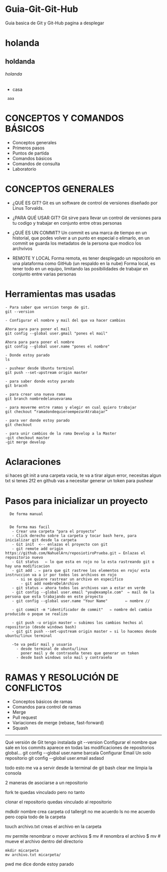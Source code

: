 # Guia-Git-Git-Hub
Guia basica de Git y Git-Hub
pagina a desplegar




# holanda
## holdanda
###### holanda
- casa
```
 aaa
```



# CONCEPTOS Y COMANDOS BÁSICOS
- Conceptos generales
- Primeros pasos
- Puntos de partida
- Comandos básicos
- Comandos de consulta
- Laboratorio

 # CONCEPTOS GENERALES
- ¿QUÉ ES GIT?
  Git es un software de control de versiones diseñado por Linus Torvalds.
  
- ¿PARA QUÉ USAR GIT?
  Git sirve para llevar un control de versiones para tu codigo y trabajar en conjunto entre otras personas

- ¿QUÉ ES UN COMMIT?
  Un commit es una marca de tiempo en un historial, que podes volver a un punto en especial o elimarlo, en un commit se guarda los metadatos de la persona que modico   los archvivos 
  
- REMOTE Y LOCAL
  Forma remota, es tener desplegado un repositorio en una plataforma como GitHub (un respaldo en la nube)
  Forma local, es tener todo en un equipo, limitando las posibilidades de trabajar en conjunto entre varias personas


# Herramientas mas usadas
   ```
 - Para saber que version tengo de git.
   git --version
 
 - Configurar el nombre y mail del que va hacer cambios
   
  Ahora para para poner el mail
   git config --global user.gmail "pones el mail"

  Ahora para para poner el nombre
   git config --global user.name "pones el nombre"

 - Donde estoy parado
   ls
   
 - pushear desde Ubuntu terminal
   git push --set-upstream origin master
 
 - para saber donde estoy parado
   git bracnh
   
 - para crear una nueva rama
   git branch nombredelanuevarama
   
 - para moverme entre ramas y elegir en cual quiero trabajar
   git checkout “ramadondequieroempezarAtrabajar”
   
 - para ver donde estoy parado
   git checkout
 
 - para unir cambios de la rama Develop a la Master
   -git checkout master 
   -git merge develop
 ```

 # Aclaraciones
  si haces git init a una carpeta vacia, te va a tirar algun error, necesitas algun txt
  si tenes 2f2 en github vas a necesitar generar un token para pushear
  
 # Pasos para inicializar un proyecto
      De forma manual
     
     
      De forma mas facil
       - Crear una carpeta "para el proyecto"
       - Click derecho sobre la carpeta y tocar bash here, para inicializar git desde la carpeta
       - Git init  <-- enlazas el proyecto con git 
       - git remote add origin https://github.com/NahuelArn/reposiotiroPrueba.git ⇐ Enlazas el repositorio nuevo
       - Git status   ⇐ lo que esta en rojo no lo esta rastreando git o hay una modificacion
       - git add . ⇐ para que git rastree los elementos en rojo/ esta instruccion va a ir por todos los archivos en rojo
         - si se quiere rastrear un archivo en especifico 
           - git add nombreDelArchivo
       - git status ⇐ ahora todos los archivos van a estar en verde
       - git config --global user.email "you@example.com"  ⇐ mail de la persona que esta trabajando en este proyecto
       - git config --global user.name "Your Name"        ⇐ nombre //
       
       - git commit -m "identificador de commit"   ⇐ nombre del cambio producido o poque se realizo
       
       - git push -u origin master ⇐ subimos los cambios hechos al repositorio (desde windows bash)
       - git git push --set-upstream origin master ⇐ si lo hacemos desde ubuntu/linux terminal
       
       -te va pedir mail y usuario 
         - desde terminal de ubuntu/linux 
           poner mail y de contraseña tenes que generar un token 
         - desde bash windows solo mail y contraseña
         
 
# RAMAS Y RESOLUCIÓN DE CONFLICTOS
- Conceptos básicos de ramas
- Comandos para control de ramas
- Merge
- Pull request
- Variaciones de merge (rebase, fast-forward)
- Squash















--------------------------------------------------------


Qué versión de Git tengo instalada
    git --version
Configurar el nombre que sale en los commits  aparece en todas las modificaciones de repositorios global...
 git config --global user.name barcala
Configurar Email  Un solo repositorio
 git config --global user.email asdasd

todo esto me va a servir desde la terminal de git bash
clear             me limpia la consola

2 maneras de asociarse a un repositorio

fork
te quedas vinculado pero no tanto

clonar el repositorio
quedas vinculado al repositorio

mdkdir nombre            crea carpeta
cd tallergit            no me acuerdo
ls             no me acuerdo pero copia todo de la carpeta

touch archivo.txt             creas el archivo en la carpeta

mv permite renombrar o mover archivos
   $ mv <archivo-actual> <archivo-nuevo> # renombra el archivo
   $ mv <archivo> <ruta-del-directorio> # mueve el archivo dentro del directorio

    mkdir micarpeta
    mv archivo.txt micarpeta/
  pwd     me dice donde estoy parado


